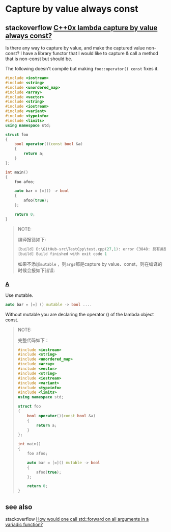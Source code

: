 # Capture by value always const

## stackoverflow [C++0x lambda capture by value always const?](https://stackoverflow.com/questions/2835626/c0x-lambda-capture-by-value-always-const)

Is there any way to capture by value, and make the captured value non-const? I have a library functor that I would like to capture & call a method that is non-const but should be.

The following doesn't compile but making `foo::operator() const` fixes it.

```C++
#include <iostream>
#include <string>
#include <unordered_map>
#include <array>
#include <vector>
#include <string>
#include <iostream>
#include <variant>
#include <typeinfo>
#include <limits>
using namespace std;

struct foo
{
    bool operator()(const bool &a)
    {
        return a;
    }
};

int main()
{
    foo afoo;

    auto bar = [=]() -> bool
    {
        afoo(true);
    };

    return 0;
}
```

> NOTE:
>
> 编译报错如下:
>
> ```c++
> [build] D:\GitHub-src\TestCpp\test.cpp(27,1): error C3848: 具有类型“const foo”的表达式会丢失一些 const-volatile 限定符以调用“bool foo::operator ()(const bool &)” [D:\GitHub-src\TestCpp\build\test.vcxproj]
> [build] Build finished with exit code 1
> ```
>
> 如果不添加`mutable` ，则`args`都是capture by value、const，则在编译的时候会报如下错误:

### [A](https://stackoverflow.com/a/2835645/10173843)

Use mutable.

```cpp
auto bar = [=] () mutable -> bool ....
```

Without mutable you are declaring the operator () of the lambda object const.

> NOTE: 
>
> 完整代码如下：
>
> ```C++
> #include <iostream>
> #include <string>
> #include <unordered_map>
> #include <array>
> #include <vector>
> #include <string>
> #include <iostream>
> #include <variant>
> #include <typeinfo>
> #include <limits>
> using namespace std;
> 
> struct foo
> {
>     bool operator()(const bool &a)
>     {
>         return a;
>     }
> };
> 
> int main()
> {
>     foo afoo;
> 
>     auto bar = [=]() mutable -> bool
>     {
>         afoo(true);
>     };
> 
>     return 0;
> }
> ```
>
> 

## see also

stackoverflow [How would one call std::forward on all arguments in a variadic function?](https://stackoverflow.com/questions/2821223/how-would-one-call-stdforward-on-all-arguments-in-a-variadic-function)

